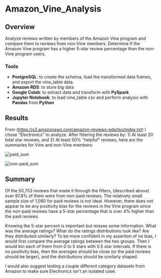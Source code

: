 # Amazon_Vine_Analysis

## Overview
Analyze reviews written by members of the Amazon Vine program and compare them to reviews from non-Vine members. Determine if the Amazon Vine program has a higher 5-star review percentage than the non-Vine program users. 

### Tools
- **PostgreSQL**: to create the schema, load the transformed data frames, and export the vine_table data.
- **Amazon RDS**: to store big data 
- **Google Colab**: to extract data and transform with **PySpark**
- **Jupyter Notebook**: to load vine_table csv and perform analysis with **Pandas** from **Python**


## Results
From (https://s3.amazonaws.com/amazon-reviews-pds/tsv/index.txt) I chose "Electronics" to analyze. After filtering the reviews by: 1) At least 20 total star reviews, and 2) At least 50% "helpful" reviews, here are the summaries for Vine and non-Vine members:

![paid_sum](https://user-images.githubusercontent.com/30487641/139776716-ad5b07e6-2282-4620-91e2-f95ddf0622a1.PNG)

![non-paid_sum](https://user-images.githubusercontent.com/30487641/139776724-21d8085d-529a-4463-ba9b-d5ea57f28913.PNG)

## Summary
Of the 50,753 reviews that made it through the filters, (described above) over 97.8% of them were from non-paid reviews. The relatively small sample size of 1,080 for paid reviews is not ideal. However, there does not appear to be any positivity bias for the reviews in the Vine program since the non-paid reviews have a 5-star percentage that is over 4% higher than the paid reviews.

Knowing the 5-star percent is important but misses some information. What was the average ratings? What do the ratings distributions look like? Are they distributed similarly? To be more confident in my assertion of no bias, I would first compare the average ratings between the two groups. Then I would bin each of them from 0 to 5 stars with 0.5 star intervals. If there is no positivity bias, then the averages should be close (or the paid reviews should be larger), and the distributions should be similarly shaped.

I would also suggest testing a couple different category datasets from Amazon to make sure Electronics isn't an isolated case.
